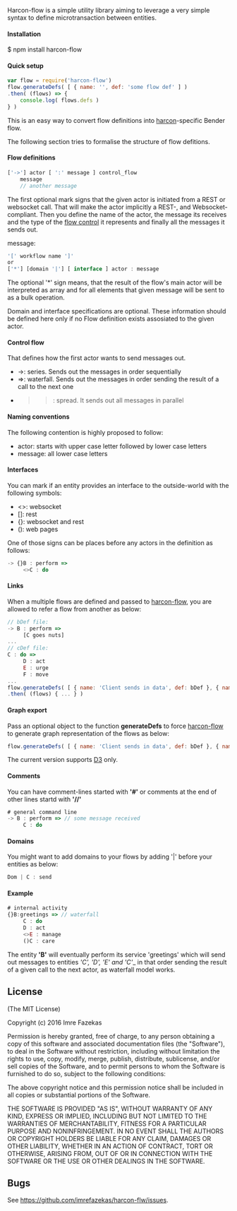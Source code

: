 Harcon-flow is a simple utility library aiming to leverage a very simple syntax to define microtransaction between entities.



#### Installation

$ npm install harcon-flow


#### Quick setup

```javascript
var flow = require('harcon-flow')
flow.generateDefs( [ { name: '', def: 'some flow def' ] )
.then( (flows) => {
	console.log( flows.defs )
} )
```

This is an easy way to convert flow definitions into [harcon](https://github.com/imrefazekas/harcon)-specific Bender flow.

The following section tries to formalise the structure of flow defitions.


#### Flow definitions

```javascript
['->'] actor [ ':' message ] control_flow
	message
	// another message
```

The first optional mark signs that the given actor is initiated from a REST or websocket call.
That will make the actor implicitly a REST-, and Websocket-compliant.
Then you define the name of the actor, the message its receives and the type of the [flow control](#control_flow) it represents and finally all the messages it sends out.

message:

```javascript
'[' workflow name ']'
or
['*'] [domain '|'] [ interface ] actor : message
```

The optional '*' sign means, that the result of the flow's main actor will be interpreted as array and for all elements that given message will be sent to as a bulk operation.

Domain and interface specifications are optional. These information should be defined here only if no Flow definition exists assosiated to the given actor.


#### Control flow

That defines how the first actor wants to send messages out.

- ->: series. Sends out the messages in order sequentially
- =>: waterfall. Sends out the messages in order sending the result of a call to the next one
- >>: spread. It sends out all messages in parallel



#### Naming conventions

The following contention is highly proposed to follow:
- actor: starts with upper case letter followed by lower case letters
- message: all lower case letters



#### Interfaces

You can mark if an entity provides an interface to the outside-world with the following symbols:

- <>: websocket
- []: rest
- {}: websocket and rest
- (): web pages

One of those signs can be places before any actors in the definition as follows:

```javascript
-> {}B : perform =>
	 <>C : do
```


#### Links

When a multiple flows are defined and passed to [harcon-flow](https://github.com/imrefazekas/harcon-flow), you are allowed to refer a flow from another as below:

```javascript
// bDef file:
-> B : perform =>
	 [C goes nuts]
...
// cDef file:
C : do =>
 	 D : act
	 E : urge
	 F : move
...
flow.generateDefs( [ { name: 'Client sends in data', def: bDef }, { name: 'C goes nuts', def: cDef } ] )
.then( (flows) { ... } )
```


#### Graph export

Pass an optional object to the function __generateDefs__ to force [harcon-flow](https://github.com/imrefazekas/harcon-flow) to generate graph representation of the flows as below:

```javascript
flow.generateDefs( [ { name: 'Client sends in data', def: bDef }, { name: 'C goes nuts', def: cDef } ], { d3: true } )
```

The current version supports [D3](https://d3js.org) only.



#### Comments

You can have comment-lines started with __'#'__ or comments at the end of other lines startd with __'//'__

```javascript
# general command line
-> B : perform => // some message received
	 C : do
```


#### Domains

You might want to add domains to your flows by adding '|' before your entities as below:

```javascript
Dom | C : send
```


#### Example

```javascript
# internal activity
{}B:greetings => // waterfall
	 C : do
	 D : act
	 <>E : manage
	 ()C : care
 ```

The entity __'B'__ will eventually perform its service 'greetings' which will send out messages to entities _'C', 'D', 'E' and 'C'__ in that order sending the result of a given call to the next actor, as waterfall model works.



## License

(The MIT License)

Copyright (c) 2016 Imre Fazekas

Permission is hereby granted, free of charge, to any person obtaining a copy of
this software and associated documentation files (the "Software"), to deal in
the Software without restriction, including without limitation the rights to
use, copy, modify, merge, publish, distribute, sublicense, and/or sell copies of
the Software, and to permit persons to whom the Software is furnished to do so,
subject to the following conditions:

The above copyright notice and this permission notice shall be included in all
copies or substantial portions of the Software.

THE SOFTWARE IS PROVIDED "AS IS", WITHOUT WARRANTY OF ANY KIND, EXPRESS OR
IMPLIED, INCLUDING BUT NOT LIMITED TO THE WARRANTIES OF MERCHANTABILITY, FITNESS
FOR A PARTICULAR PURPOSE AND NONINFRINGEMENT. IN NO EVENT SHALL THE AUTHORS OR
COPYRIGHT HOLDERS BE LIABLE FOR ANY CLAIM, DAMAGES OR OTHER LIABILITY, WHETHER
IN AN ACTION OF CONTRACT, TORT OR OTHERWISE, ARISING FROM, OUT OF OR IN
CONNECTION WITH THE SOFTWARE OR THE USE OR OTHER DEALINGS IN THE SOFTWARE.


## Bugs

See <https://github.com/imrefazekas/harcon-flw/issues>.
